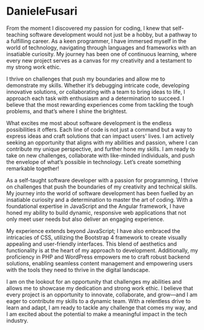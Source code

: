 # DanieleFusari
From the moment I discovered my passion for coding, I knew that self-teaching software development would not just be a hobby, but a pathway to a fulfilling career. As a keen programmer, I have immersed myself in the world of technology, navigating through languages and frameworks with an insatiable curiosity. My journey has been one of continuous learning, where every new project serves as a canvas for my creativity and a testament to my strong work ethic.

I thrive on challenges that push my boundaries and allow me to demonstrate my skills. Whether it’s debugging intricate code, developing innovative solutions, or collaborating with a team to bring ideas to life, I approach each task with enthusiasm and a determination to succeed. I believe that the most rewarding experiences come from tackling the tough problems, and that’s where I shine the brightest. 

What excites me most about software development is the endless possibilities it offers. Each line of code is not just a command but a way to express ideas and craft solutions that can impact users' lives. I am actively seeking an opportunity that aligns with my abilities and passion, where I can contribute my unique perspective, and further hone my skills. I am ready to take on new challenges, collaborate with like-minded individuals, and push the envelope of what’s possible in technology. Let’s create something remarkable together!

As a self-taught software developer with a passion for programming, I thrive on challenges that push the boundaries of my creativity and technical skills. My journey into the world of software development has been fuelled by an insatiable curiosity and a determination to master the art of coding. With a foundational expertise in JavaScript and the Angular framework, I have honed my ability to build dynamic, responsive web applications that not only meet user needs but also deliver an engaging experience.

My experience extends beyond JavaScript; I have also embraced the intricacies of CSS, utilizing the Bootstrap 4 framework to create visually appealing and user-friendly interfaces. This blend of aesthetics and functionality is at the heart of my approach to development. Additionally, my proficiency in PHP and WordPress empowers me to craft robust backend solutions, enabling seamless content management and empowering users with the tools they need to thrive in the digital landscape.

I am on the lookout for an opportunity that challenges my abilities and allows me to showcase my dedication and strong work ethic. I believe that every project is an opportunity to innovate, collaborate, and grow—and I am eager to contribute my skills to a dynamic team. With a relentless drive to learn and adapt, I am ready to tackle any challenge that comes my way, and I am excited about the potential to make a meaningful impact in the tech industry.
